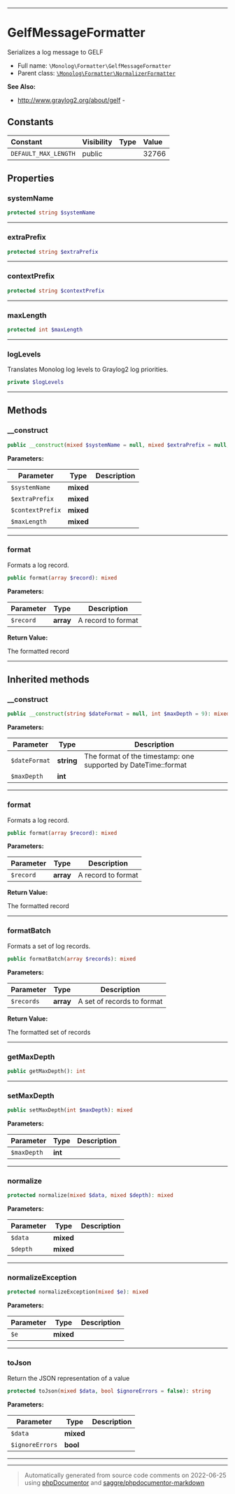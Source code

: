 ***

# GelfMessageFormatter

Serializes a log message to GELF



* Full name: `\Monolog\Formatter\GelfMessageFormatter`
* Parent class: [`\Monolog\Formatter\NormalizerFormatter`](./NormalizerFormatter.md)

**See Also:**

* http://www.graylog2.org/about/gelf - 


## Constants

| Constant | Visibility | Type | Value |
|:---------|:-----------|:-----|:------|
|`DEFAULT_MAX_LENGTH`|public| |32766|

## Properties


### systemName



```php
protected string $systemName
```






***

### extraPrefix



```php
protected string $extraPrefix
```






***

### contextPrefix



```php
protected string $contextPrefix
```






***

### maxLength



```php
protected int $maxLength
```






***

### logLevels

Translates Monolog log levels to Graylog2 log priorities.

```php
private $logLevels
```






***

## Methods


### __construct



```php
public __construct(mixed $systemName = null, mixed $extraPrefix = null, mixed $contextPrefix = &#039;ctxt_&#039;, mixed $maxLength = null): mixed
```








**Parameters:**

| Parameter | Type | Description |
|-----------|------|-------------|
| `$systemName` | **mixed** |  |
| `$extraPrefix` | **mixed** |  |
| `$contextPrefix` | **mixed** |  |
| `$maxLength` | **mixed** |  |




***

### format

Formats a log record.

```php
public format(array $record): mixed
```








**Parameters:**

| Parameter | Type | Description |
|-----------|------|-------------|
| `$record` | **array** | A record to format |


**Return Value:**

The formatted record



***


## Inherited methods


### __construct



```php
public __construct(string $dateFormat = null, int $maxDepth = 9): mixed
```








**Parameters:**

| Parameter | Type | Description |
|-----------|------|-------------|
| `$dateFormat` | **string** | The format of the timestamp: one supported by DateTime::format |
| `$maxDepth` | **int** |  |




***

### format

Formats a log record.

```php
public format(array $record): mixed
```








**Parameters:**

| Parameter | Type | Description |
|-----------|------|-------------|
| `$record` | **array** | A record to format |


**Return Value:**

The formatted record



***

### formatBatch

Formats a set of log records.

```php
public formatBatch(array $records): mixed
```








**Parameters:**

| Parameter | Type | Description |
|-----------|------|-------------|
| `$records` | **array** | A set of records to format |


**Return Value:**

The formatted set of records



***

### getMaxDepth



```php
public getMaxDepth(): int
```











***

### setMaxDepth



```php
public setMaxDepth(int $maxDepth): mixed
```








**Parameters:**

| Parameter | Type | Description |
|-----------|------|-------------|
| `$maxDepth` | **int** |  |




***

### normalize



```php
protected normalize(mixed $data, mixed $depth): mixed
```








**Parameters:**

| Parameter | Type | Description |
|-----------|------|-------------|
| `$data` | **mixed** |  |
| `$depth` | **mixed** |  |




***

### normalizeException



```php
protected normalizeException(mixed $e): mixed
```








**Parameters:**

| Parameter | Type | Description |
|-----------|------|-------------|
| `$e` | **mixed** |  |




***

### toJson

Return the JSON representation of a value

```php
protected toJson(mixed $data, bool $ignoreErrors = false): string
```








**Parameters:**

| Parameter | Type | Description |
|-----------|------|-------------|
| `$data` | **mixed** |  |
| `$ignoreErrors` | **bool** |  |




***


***
> Automatically generated from source code comments on 2022-06-25 using [phpDocumentor](http://www.phpdoc.org/) and [saggre/phpdocumentor-markdown](https://github.com/Saggre/phpDocumentor-markdown)
